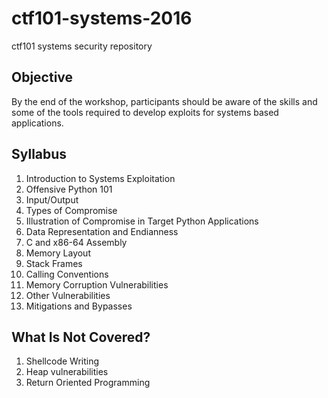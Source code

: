 # ctf101-systems-2016

ctf101 systems security repository

## Objective

By the end of the workshop, participants should be aware of the skills and some of the tools required to develop exploits for systems based applications. 


## Syllabus

1. Introduction to Systems Exploitation
2. Offensive Python 101
3. Input/Output 
4. Types of Compromise
5. Illustration of Compromise in Target Python Applications
6. Data Representation and Endianness
7. C and x86-64 Assembly
8. Memory Layout
9. Stack Frames
10. Calling Conventions
11. Memory Corruption Vulnerabilities
12. Other Vulnerabilities
13. Mitigations and Bypasses


## What Is Not Covered?

1. Shellcode Writing
2. Heap vulnerabilities
3. Return Oriented Programming
